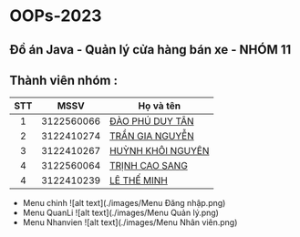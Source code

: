 # OOPs-2023

## Đồ án Java - Quản lý cửa hàng bán xe - NHÓM 11

## Thành viên nhóm :

| STT |    MSSV    | Họ và tên                                                                   |
| :-: | :--------: | --------------------------------------------------------------------------- |
|  1  | 3122560066 | [ĐÀO PHÚ DUY TÂN ](https://www.facebook.com/profile.php?id=100011763007527) |
|  2  | 3122410274 | [TRẦN GIA NGUYỄN ](https://www.facebook.com/RemChanCute/)                   |
|  3  | 3122410267 | [HUỲNH KHÔI NGUYÊN ](https://www.facebook.com/nguyen.huynhkhoi.6921)        |
|  4  | 3122560064 | [TRỊNH CAO SANG ](https://www.facebook.com/sang.trinhcao.79)                |
|  4  | 3122410239 | [LÊ THẾ MINH ](https://www.facebook.com/minh.lethe.186590)                  |

-   Menu chinh
    ![alt text](./images/Menu Đăng nhập.png)
-   Menu QuanLi
    ![alt text](./images/Menu Quản lý.png)
-   Menu Nhanvien
    ![alt text](./images/Menu Nhân viên.png)
